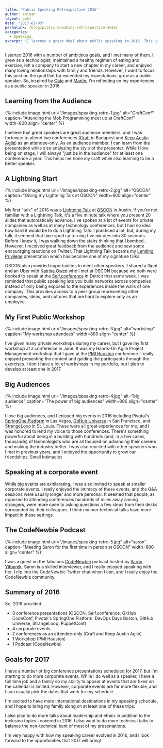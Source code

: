 ```yaml
---
title: 'Public Speaking Retrospective 2016'
author: anjuan
layout: post
date: "2017-01-03"
permalink: /blog/public-speaking-retrospective-2016/
categories:
  - Speaking
excerpt: "I learned a great deal about public speaking in 2016. This is what I learned and my goals for the future."
---
```


I started 2016 with a number of ambitious goals, and I met many of them. I grew as a technologist, maintained a healthy regimen of eating and exercise, left a company to start a new chapter in my career, and enjoyed many loving relationships with family and friends. However, I want to focus this post on the goal that far exceeded my expectations: grow as a public speaker. So, inspired by [Cate](https://cate.blog/2016/12/15/2016-speaking-and-2017-goals/) and [Martin](http://martinb3.io/public-speaking-2016/), I'm reflecting on my experiences as a public speaker in 2016.

## Learning from the Audience

{% include image.html url="/images/speaking-retro-1.jpg" alt="CraftConf" caption="Attending the Mob Programming meet up at CraftConf" width=800 align="center" %}

I believe that great speakers are great audience members, and I was fortunate to attend two conferences ([Craft](https://craft-conf.com/2016/) in Budapest and [Keep Austin Agile](http://2016conf.agileaustin.org/)) as an attendee-only. As an audience member, I can learn from the presentation while also analyzing the style of the presenter. While I love being on stage, I will always "just be in the audience" for at least one conference a year. This helps me hone my craft while also learning to be a better speaker.

## A Lightning Start

{% include image.html url="/images/speaking-retro-2.jpg" alt="OSCON" caption="Giving my Lightning Talk at OSCON" width=600 align="center" %}

My first "talk" of 2016 was a [Lightning Talk](https://en.wikipedia.org/wiki/Lightning_talk) at [OSCON](https://conferences.oreilly.com/oscon/oscon-tx-2016) in Austin. If you're not familiar with a Lightning Talk, it's a five minute talk where you present 20 slides that automatically advance. I've spoken at a lot of events for private companies as well as at many technology conferences, but I had no idea how hard it would be to do a Lightning Talk. I practiced a lot, but, during my talk, it seemed that time sped up turning five minutes into 30 seconds. Before I knew it, I was walking down the stairs thinking that I bombed. However, I received great feedback from the audience and saw some encouraging reactions on Twitter. That Lightning Talk became my [Lending Privilege](/talks/lending-privilege/) presentation which has become one of my signature talks.

OSCON also provided opportunities to meet other speakers. I shared a flight and an Uber with [Katrina Owen](http://www.kytrinyx.com/) who I met at OSCON because we both were booked to speak at the [Self.conference](http://selfconference.org/) in Detroit that same week. I was reminded that public speaking lets you build networks across companies instead of only being exposed to the experiences inside the walls of one company. This provides access to a peer group representing other companies, ideas, and cultures that are hard to explore only as an employee.

## My First Public Workshop

{% include image.html url="/images/speaking-retro-3.jpg" alt="workshop" caption="My workshop attendees" width=800 align="center" %}

I've given many private workshops during my career, but I gave my first workshop at a conference in June. It was my Hands-On Agile Project Management workshop that I gave at the [PMI Houston](http://pmihouston.org/content.php?page=Annual_Conference) conference. I really enjoyed presenting the content and guiding the participants through the exercises. I don't have a lot of workshops in my portfolio, but I plan to develop at least one in 2017.

## Big Audiences

{% include image.html url="/images/speaking-retro-4.jpg" alt="big audience" caption="The power of big audiences" width=800 align="center" %}

I love big audiences, and I enjoyed big events in 2016 including Pivotal's [SpringOne Platform](https://springoneplatform.io/2016) in Las Vegas, [GitHub Universe](https://githubuniverse.com/2016/) in San Francisco, and [StrangeLoop](https://www.thestrangeloop.com/2016/sessions.html) in St. Louis. These were all great experiences for me, and I was honored to lend my voice to those conferences. There's something powerful about being in a building with hundreds (and, in a few cases, thousands) of technologists who are all focused on advancing their careers and making the industry better. I was also reunited with other speakers who I met in previous years, and I enjoyed the opportunity to grow our friendships.
Small Intimacies


## Speaking at a corporate event

While big events are exhilarating, I was also invited to speak at smaller corporate events. I really enjoyed the intimacy of these events, and the Q&A sessions were usually longer and more personal. It seemed that people, as opposed to attending conferences hundreds of miles away among strangers, were more open to asking questions a few steps from their desks surrounded by their colleagues. I think my non-technical talks have more impact in these settings.


## The CodeNewbie Podcast

{% include image.html url="/images/speaking-retro-5.jpg" alt="saron" caption="Meeting Saron for the first time in person at OSCON" width=800 align="center" %}

I was a guest on the fabulous [CodeNewbie](https://www.codenewbie.org/) podcast hosted by [Saron Yitbarek](https://twitter.com/saronyitbarek). Saron is a skilled interviewer, and I really enjoyed speaking with her. I dip into the CodeNewbie Twitter chat when I can, and I really enjoy the CodeNewbie community.

## Summary of 2016

So, 2016 provided:

* 8 conference presentations (OSCON, Self.conference, GitHub CodeConf, Pivotal's SpringOne Platform, DevOps Days Boston, GitHub Universe, StrangeLoop, PuppetConf)
* 4 corporate events
* 2 conferences as an attendee-only (Craft and Keep Austin Agile)
* 1 Workshop (PMI Houston)
* 1 Podcast (CodeNewbie)

## Goals for 2017

I have a number of big conference presentations scheduled for 2017, but I'm starting to do more corporate events. While I do well as a speaker, I have a full time job and a family so my ability to appear at events that are fixed on the calendar is limited. However, corporate events are far more flexible, and I can usually pick the dates that work for my schedule.

I'm excited to have more international destinations in my speaking schedule, and I hope to bring my family along on at least one of these trips.

I also plan to do more talks about leadership and ethics in addition to the inclusion topics I covered in 2016. I also want to do more technical talks to balance the non-technical bent of most of my presentations.

I'm very happy with how my speaking career evolved in 2016, and I look forward to the opportunities that 2017 will bring!
